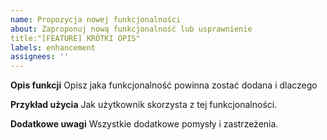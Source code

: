```yaml
---
name: Propozycja nowej funkcjonalności
about: Zaproponuj nową funkcjonalność lub usprawnienie
title:"[FEATURE] KRÓTKI OPIS"
labels: enhancement
assignees: ''
---
```


**Opis funkcji**
Opisz jaka funkcjonalność powinna zostać dodana i dlaczego

**Przykład użycia**
Jak użytkownik skorzysta z tej funkcjonalności.

**Dodatkowe uwagi**
Wszystkie dodatkowe pomysły i zastrzeżenia.
